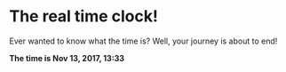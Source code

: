 # The real time clock!

Ever wanted to know what the time is? Well, your journey is about to end!

**The time is Nov 13, 2017, 13:33**